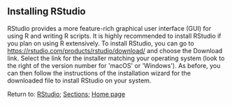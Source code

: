 ## Installing RStudio

RStudio provides a more feature-rich graphical user interface (GUI) for using R and writing R scripts. It is highly recommended to install RStudio if you plan on using R extensively. To install RStudio, you can go to <https://rstudio.com/products/rstudio/download/> and choose the Download link. Select the link for the installer matching your operating system (look to the right of the version number for 'macOS' or 'Windows'). As before, you can then follow the instructions of the installation wizard for the downloaded file to install RStudio on your system.

Return to:
[RStudio](C02_P000_RStudio.md);
[Sections](C00_P002_Chapters.md);
[Home page](https://rettopnivek.github.io/R_training/)

